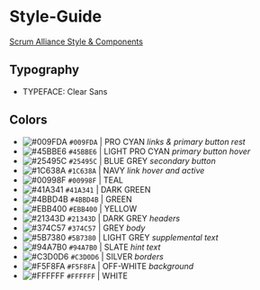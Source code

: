 # Style-Guide
[Scrum Alliance Style & Components](https://projects.invisionapp.com/share/QMJGWVZU69R#/screens/303774429)

## Typography 
- TYPEFACE: Clear Sans



## Colors
- ![#009FDA](https://placehold.it/15/009FDA/000000?text=+) `#009FDA` | PRO CYAN *links & primary button rest* 
- ![#45BBE6](https://placehold.it/15/45BBE6/000000?text=+) `#45BBE6` | LIGHT PRO CYAN *primary button hover*
- ![#25495C](https://placehold.it/15/25495C/000000?text=+) `#25495C` | BLUE GREY *secondary button*
- ![#1C638A](https://placehold.it/15/1C638A/000000?text=+) `#1C638A` | NAVY *link hover and active*
- ![#00998F](https://placehold.it/15/00998F/000000?text=+) `#00998F` | TEAL
- ![#41A341](https://placehold.it/15/41A341/000000?text=+) `#41A341` | DARK GREEN
- ![#4BBD4B](https://placehold.it/15/4BBD4B/000000?text=+) `#4BBD4B` | GREEN
- ![#EBB400](https://placehold.it/15/EBB400/000000?text=+) `#EBB400` | YELLOW
- ![#21343D](https://placehold.it/15/21343D/000000?text=+) `#21343D` | DARK GREY *headers*
- ![#374C57](https://placehold.it/15/374C57/000000?text=+) `#374C57` | GREY *body*
- ![#5B7380](https://placehold.it/15/5B7380/000000?text=+) `#5B7380` | LIGHT GREY *supplemental text*
- ![#94A7B0](https://placehold.it/15/94A7B0/000000?text=+) `#94A7B0` | SLATE *hint text*
- ![#C3D0D6](https://placehold.it/15/C3D0D6/000000?text=+) `#C3D0D6` | SILVER *borders*
- ![#F5F8FA](https://placehold.it/15/F5F8FA/000000?text=+) `#F5F8FA` | OFF-WHITE *background*
- ![#FFFFFF](https://placehold.it/15/FFFFFF/000000?text=+) `#FFFFFF` | WHITE
